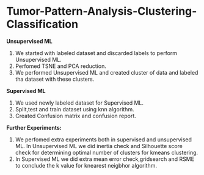 # Tumor-Pattern-Analysis-Clustering-Classification

**Unsupervised ML**
1. We started with labeled dataset and discarded labels to perform Unsupervised ML.
2. Perfomed TSNE and PCA reduction.
3. We performed Unsupervised ML and created cluster of data and labeled tha dataset with these clusters.

**Supervised ML**
1. We used newly labeled dataset for Supervised ML.
2. Split,test and train dataset using knn algorithm.
3. Created Confusion matrix and confusion report.


**Further Experiments:**
1. We perfomed extra experiments both in supervised and unsupervised ML. In Unsupervised ML we did inertia check and Silhouette score check for determining optimal number of clusters for kmeans clustering.
2. In Supervised ML we did extra mean error check,gridsearch and RSME to conclude the k value for knearest neigbhor algorithm.
